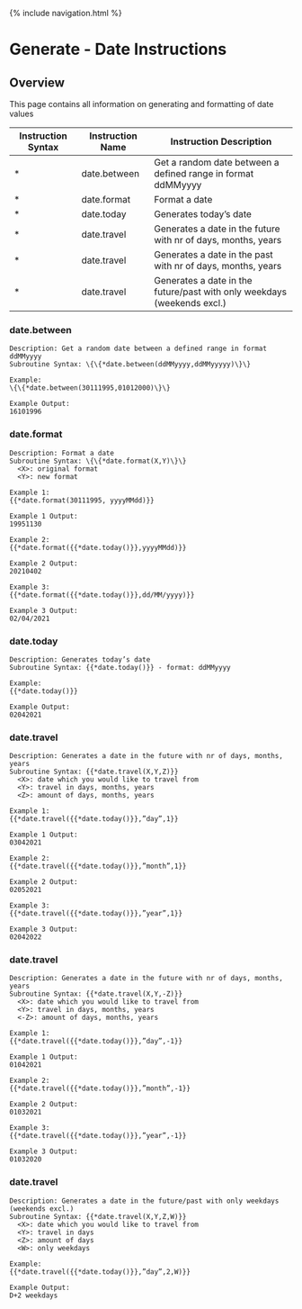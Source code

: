 {% include navigation.html %}


# Generate - Date Instructions
## Overview
This page contains all information on generating and formatting of date values

|Instruction Syntax| Instruction Name| Instruction Description|
|------------------|-----------------|------------------------|
|* |date.between|Get a random date between a defined range in format ddMMyyyy|
|* |date.format|Format a date|
|* |date.today|Generates today’s date|
|* |date.travel|Generates a date in the future with nr of days, months, years|
|* |date.travel|Generates a date in the past with nr of days, months, years|
|* |date.travel|Generates a date in the future/past with only weekdays (weekends excl.)|

### date.between
```
Description: Get a random date between a defined range in format ddMMyyyy
Subroutine Syntax: \{\{*date.between(ddMMyyyy,ddMMyyyyy)\}\}

Example:
\{\{*date.between(30111995,01012000)\}\}

Example Output:
16101996
```
### date.format
```
Description: Format a date
Subroutine Syntax: \{\{*date.format(X,Y)\}\}
  <X>: original format
  <Y>: new format

Example 1:
{{*date.format(30111995, yyyyMMdd)}}

Example 1 Output:
19951130

Example 2:
{{*date.format({{*date.today()}},yyyyMMdd)}}

Example 2 Output:
20210402

Example 3:
{{*date.format({{*date.today()}},dd/MM/yyyy)}}

Example 3 Output:
02/04/2021
```
### date.today
```
Description: Generates today’s date
Subroutine Syntax: {{*date.today()}} - format: ddMMyyyy

Example:
{{*date.today()}}

Example Output:
02042021
```
### date.travel
```
Description: Generates a date in the future with nr of days, months, years
Subroutine Syntax: {{*date.travel(X,Y,Z)}}
  <X>: date which you would like to travel from
  <Y>: travel in days, months, years
  <Z>: amount of days, months, years
  
Example 1:
{{*date.travel({{*date.today()}},”day”,1}}

Example 1 Output:
03042021

Example 2:
{{*date.travel({{*date.today()}},”month”,1}}

Example 2 Output:
02052021

Example 3:
{{*date.travel({{*date.today()}},”year”,1}}

Example 3 Output:
02042022
```
### date.travel
```
Description: Generates a date in the future with nr of days, months, years
Subroutine Syntax: {{*date.travel(X,Y,-Z)}}
  <X>: date which you would like to travel from
  <Y>: travel in days, months, years
  <-Z>: amount of days, months, years
  
Example 1:
{{*date.travel({{*date.today()}},”day”,-1}}

Example 1 Output:
01042021

Example 2:
{{*date.travel({{*date.today()}},”month”,-1}}

Example 2 Output:
01032021

Example 3:
{{*date.travel({{*date.today()}},”year”,-1}}

Example 3 Output:
01032020
```
### date.travel
```
Description: Generates a date in the future/past with only weekdays (weekends excl.)
Subroutine Syntax: {{*date.travel(X,Y,Z,W)}}
  <X>: date which you would like to travel from
  <Y>: travel in days
  <Z>: amount of days
  <W>: only weekdays
  
Example:
{{*date.travel({{*date.today()}},”day”,2,W)}}

Example Output:
D+2 weekdays
```
